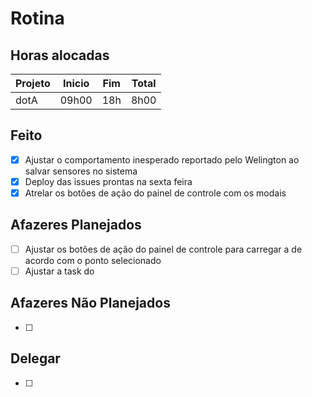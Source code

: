 # Rotina

## Horas alocadas

Projeto | Inicio | Fim | Total
--------|-------|-------|------
dotA    | 09h00 | 18h | 8h00

## Feito

- [x] Ajustar o comportamento inesperado reportado pelo Welington ao salvar sensores no sistema
- [x] Deploy das issues prontas na sexta feira
- [x] Atrelar os botões de ação do painel de controle com os modais

## Afazeres Planejados

- [ ] Ajustar os botões de ação do painel de controle para carregar a de acordo com o ponto selecionado
- [ ] Ajustar a task do

## Afazeres Não Planejados

- [ ] 

## Delegar

- [ ] 

<!--stackedit_data:
eyJoaXN0b3J5IjpbLTY1OTUxNTQzOSwyMDk1NjcwMjg5LDEyNz
U3OTY2OCwyNzE4MTAxOTcsMTMwNjQ4MTI3MSwtMTI4OTM5MDQ0
NywxODY0MDQ1Njk2LC0zNDM5MDA0MDAsMTI5NDI2NDI2NCwtMT
M4OTkxMjA4NSwtMTM0MjIwNTA4OSwtODA1Mzg5MjE1LDExMDY3
OTY5MzEsNzgxMTQ5MzIsLTExNzAyMDg4MTMsLTE5ODg3NTk1MT
QsOTAzNzM3NTU4LC04MzE2NDAyNjEsMTk4OTg5NjIzNSwxNDQ5
MzU1NTBdfQ==
-->